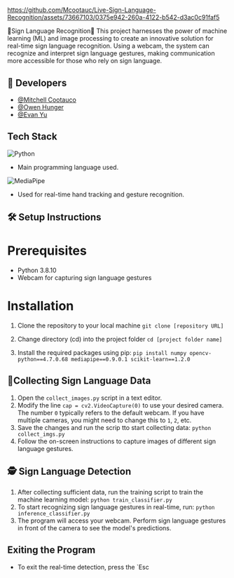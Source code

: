 #

https://github.com/Mcootauc/Live-Sign-Language-Recognition/assets/73667103/0375e942-260a-4122-b542-d3ac0c91faf5

 🤟Sign Language Recognition🤟
This project harnesses the power of machine learning (ML) and image processing to create an innovative solution for real-time sign language recognition. Using a webcam, the system can recognize and interpret sign language gestures, making communication more accessible for those who rely on sign language.

## 🔗 Developers
* [@Mitchell Cootauco](https://github.com/Mcootauc)
* [@Owen Hunger](https://github.com/ohunger)
* [@Evan Yu](https://github.com/yuevan10284)

## Tech Stack
![Python](https://img.shields.io/badge/-Python-3670A0?style=for-the-badge&logo=python&logoColor=ffdd54) 
* Main programming language used.

![MediaPipe](https://img.shields.io/badge/-MediaPipe-34A853?style=for-the-badge&logo=google&logoColor=white) 
* Used for real-time hand tracking and gesture recognition.

## 🛠️  Setup Instructions
# Prerequisites
* Python 3.8.10
* Webcam for capturing sign language gestures
# Installation
1. Clone the repository to your local machine
   `git clone [repository URL]`

2. Change directory (cd) into the project folder
   `cd [project folder name]`
3. Install the required packages using pip:
   `pip install numpy opencv-python==4.7.0.68 mediapipe==0.9.0.1 scikit-learn==1.2.0`

## 📸Collecting Sign Language Data
1. Open the `collect_images.py` script in a text editor.
2. Modify the line `cap = cv2.VideoCapture(0)` to use your desired camera. The number `0` typically refers to the default webcam. If you have multiple cameras, you might need to change this to `1`, `2`, etc.
3. Save the changes and run the scrip tto start collecting data:
   `python collect_imgs.py`
4. Follow the on-screen instructions to capture images of different sign language gestures. 

## 🕵️ Sign Language Detection
1. After collecting sufficient data, run the training script to train the machine learning model:
   `python train_classifier.py`
2. To start recognizing sign language gestures in real-time, run:
   `python inference_classifier.py`
3. The program will access your webcam. Perform sign language gestures in front of the camera to see the model's predictions.
## Exiting the Program
* To exit the real-time detection, press the `Esc
